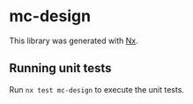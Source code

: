 # mc-design

This library was generated with [Nx](https://nx.dev).

## Running unit tests

Run `nx test mc-design` to execute the unit tests.
